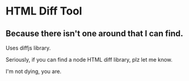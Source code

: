 # HTML Diff Tool
## Because there isn't one around that I can find.

Uses diffjs library.


Seriously, if you can find a node HTML diff library, plz let me know.


I'm not dying, you are.